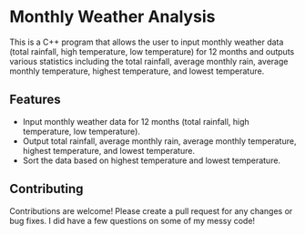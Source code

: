 # Monthly Weather Analysis
This is a C++ program that allows the user to input monthly weather data (total rainfall, high temperature, low temperature) for 12 months and outputs various statistics including the total rainfall, average monthly rain, average monthly temperature, highest temperature, and lowest temperature.

## Features
- Input monthly weather data for 12 months (total rainfall, high temperature, low temperature).
- Output total rainfall, average monthly rain, average monthly temperature, highest temperature, and lowest temperature.
- Sort the data based on highest temperature and lowest temperature.
## Contributing
Contributions are welcome! Please create a pull request for any changes or bug fixes. I did have a few questions on some of my messy code!
